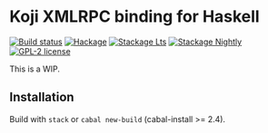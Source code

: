 # Koji XMLRPC binding for Haskell

[![Build status](https://img.shields.io/travis/juhp/koji-hs.svg?logo=travis)](https://travis-ci.org/juhp/koji-hs)
[![Hackage](https://img.shields.io/hackage/v/koji.svg?logo=haskell)](https://hackage.haskell.org/package/koji)
[![Stackage Lts](http://stackage.org/package/koji/badge/lts)](http://stackage.org/lts/package/koji)
[![Stackage Nightly](http://stackage.org/package/koji/badge/nightly)](http://stackage.org/nightly/package/koji)
[![GPL-2 license](https://img.shields.io/badge/license-GPL--2-blue.svg)](LICENSE)

This is a WIP.

## Installation

Build with `stack` or `cabal new-build` (cabal-install >= 2.4).
